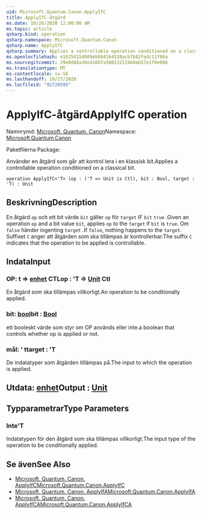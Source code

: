 ```yaml
---
uid: Microsoft.Quantum.Canon.ApplyIfC
title: ApplyIfC-åtgärd
ms.date: 10/26/2020 12:00:00 AM
ms.topic: article
qsharp.kind: operation
qsharp.namespace: Microsoft.Quantum.Canon
qsharp.name: ApplyIfC
qsharp.summary: Applies a controllable operation conditioned on a classical bit.
ms.openlocfilehash: e16254154909eb844164538acb7b82fedc11f86a
ms.sourcegitcommit: 29e0d88a30e4166fa580132124b0eb57e1f0e986
ms.translationtype: MT
ms.contentlocale: sv-SE
ms.lasthandoff: 10/27/2020
ms.locfileid: "92729595"
---
```

# <a name="applyifc-operation"></a><span data-ttu-id="e87c7-102">ApplyIfC-åtgärd</span><span class="sxs-lookup"><span data-stu-id="e87c7-102">ApplyIfC operation</span></span>

<span data-ttu-id="e87c7-103">Namnrymd: [Microsoft. Quantum. Canon](xref:Microsoft.Quantum.Canon)</span><span class="sxs-lookup"><span data-stu-id="e87c7-103">Namespace: [Microsoft.Quantum.Canon](xref:Microsoft.Quantum.Canon)</span></span>

<span data-ttu-id="e87c7-104">Paketfilerna [](https://nuget.org/packages/)</span><span class="sxs-lookup"><span data-stu-id="e87c7-104">Package: [](https://nuget.org/packages/)</span></span>


<span data-ttu-id="e87c7-105">Använder en åtgärd som går att kontrol lera i en klassisk bit.</span><span class="sxs-lookup"><span data-stu-id="e87c7-105">Applies a controllable operation conditioned on a classical bit.</span></span>

```qsharp
operation ApplyIfC<'T> (op : ('T => Unit is Ctl), bit : Bool, target : 'T) : Unit
```


## <a name="description"></a><span data-ttu-id="e87c7-106">Beskrivning</span><span class="sxs-lookup"><span data-stu-id="e87c7-106">Description</span></span>

<span data-ttu-id="e87c7-107">En åtgärd `op` och ett bit värde `bit` gäller `op` för `target` IF `bit` `true` .</span><span class="sxs-lookup"><span data-stu-id="e87c7-107">Given an operation `op` and a bit value `bit`, applies `op` to the `target` if `bit` is `true`.</span></span> <span data-ttu-id="e87c7-108">Om `false` händer ingenting `target` .</span><span class="sxs-lookup"><span data-stu-id="e87c7-108">If `false`, nothing happens to the `target`.</span></span>
<span data-ttu-id="e87c7-109">Suffixet `C` anger att åtgärden som ska tillämpas är kontrollerbar.</span><span class="sxs-lookup"><span data-stu-id="e87c7-109">The suffix `C` indicates that the operation to be applied is controllable.</span></span>

## <a name="input"></a><span data-ttu-id="e87c7-110">Indata</span><span class="sxs-lookup"><span data-stu-id="e87c7-110">Input</span></span>

### <a name="op--t--unit-ctl"></a><span data-ttu-id="e87c7-111">OP: t => [enhet](xref:microsoft.quantum.lang-ref.unit) CTL</span><span class="sxs-lookup"><span data-stu-id="e87c7-111">op : 'T => [Unit](xref:microsoft.quantum.lang-ref.unit) Ctl</span></span>

<span data-ttu-id="e87c7-112">En åtgärd som ska tillämpas villkorligt.</span><span class="sxs-lookup"><span data-stu-id="e87c7-112">An operation to be conditionally applied.</span></span>


### <a name="bit--bool"></a><span data-ttu-id="e87c7-113">bit: [bool](xref:microsoft.quantum.lang-ref.bool)</span><span class="sxs-lookup"><span data-stu-id="e87c7-113">bit : [Bool](xref:microsoft.quantum.lang-ref.bool)</span></span>

<span data-ttu-id="e87c7-114">ett booleskt värde som styr om OP används eller inte.</span><span class="sxs-lookup"><span data-stu-id="e87c7-114">a boolean that controls whether op is applied or not.</span></span>


### <a name="target--t"></a><span data-ttu-id="e87c7-115">mål: ' t</span><span class="sxs-lookup"><span data-stu-id="e87c7-115">target : 'T</span></span>

<span data-ttu-id="e87c7-116">De indatatyper som åtgärden tillämpas på.</span><span class="sxs-lookup"><span data-stu-id="e87c7-116">The input to which the operation is applied.</span></span>



## <a name="output--unit"></a><span data-ttu-id="e87c7-117">Utdata: [enhet](xref:microsoft.quantum.lang-ref.unit)</span><span class="sxs-lookup"><span data-stu-id="e87c7-117">Output : [Unit](xref:microsoft.quantum.lang-ref.unit)</span></span>



## <a name="type-parameters"></a><span data-ttu-id="e87c7-118">Typparametrar</span><span class="sxs-lookup"><span data-stu-id="e87c7-118">Type Parameters</span></span>

### <a name="t"></a><span data-ttu-id="e87c7-119">Inte</span><span class="sxs-lookup"><span data-stu-id="e87c7-119">'T</span></span>

<span data-ttu-id="e87c7-120">Indatatypen för den åtgärd som ska tillämpas villkorligt.</span><span class="sxs-lookup"><span data-stu-id="e87c7-120">The input type of the operation to be conditionally applied.</span></span>

## <a name="see-also"></a><span data-ttu-id="e87c7-121">Se även</span><span class="sxs-lookup"><span data-stu-id="e87c7-121">See Also</span></span>

- [<span data-ttu-id="e87c7-122">Microsoft. Quantum. Canon. ApplyIfC</span><span class="sxs-lookup"><span data-stu-id="e87c7-122">Microsoft.Quantum.Canon.ApplyIfC</span></span>](xref:Microsoft.Quantum.Canon.ApplyIfC)
- [<span data-ttu-id="e87c7-123">Microsoft. Quantum. Canon. ApplyIfA</span><span class="sxs-lookup"><span data-stu-id="e87c7-123">Microsoft.Quantum.Canon.ApplyIfA</span></span>](xref:Microsoft.Quantum.Canon.ApplyIfA)
- [<span data-ttu-id="e87c7-124">Microsoft. Quantum. Canon. ApplyIfCA</span><span class="sxs-lookup"><span data-stu-id="e87c7-124">Microsoft.Quantum.Canon.ApplyIfCA</span></span>](xref:Microsoft.Quantum.Canon.ApplyIfCA)